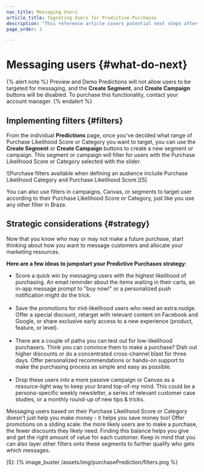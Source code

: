 ```yaml
---
nav_title: Messaging Users
article_title: Tagreting Users for Predictive Purchases
description: "This reference article covers potential next steps after you have created a Purchase Prediction, such as filter implementation and strategic considerations."
page_order: 3

---
```


# Messaging users {#what-do-next}

{% alert note %}
Preview and Demo Predictions will not allow users to be targeted for messaging, and the **Create Segment**, and **Create Campaign** buttons will be disabled. To purchase this functionality, contact your account manager.
{% endalert %}

## Implementing filters {#filters}

From the individual **Predictions** page, once you've decided what range of Purchase Likelihood Score or Category you want to target, you can use the **Create Segment** or **Create Campaign** buttons to create a new segment or campaign. This segment or campaign will filter for users with the Purchase Likelihood Score or Category selected with the slider.

![Purchase filters available when defining an audience include Purchase Likelihood Category and Purchase Likelihood Score.][5]

You can also use filters in campaigns, Canvas, or segments to target user according to their Purchase Likelihood Score or Category, just like you use any other filter in Braze.

## Strategic considerations {#strategy}

Now that you know who may or may not make a future purchase, start thinking about how you want to message customers and allocate your marketing resources. 

**Here are a few ideas to jumpstart your Predictive Purchases strategy**:

- Score a quick win by messaging users with the highest likelihood of purchasing. An email reminder about the items waiting in their carts, an in-app message prompt to "buy now!" or a personalized push notification might do the trick.<br><br>
- Save the promotions for mid-likelihood users who need an extra nudge. Offer a special discount, retarget with relevant content on Facebook and Google, or share exclusive early access to a new experience (product, feature, or level).<br><br>
- There are a couple of paths you can test out for low-likelihood purchasers. Think you can convince them to make a purchase? Dish out higher discounts or do a concentrated cross-channel blast for three days. Offer personalized recommendations or hands-on support to make the purchasing process as simple and easy as possible.<br><br>
- Drop these users into a more passive campaign or Canvas as a resource-light way to keep your brand top-of-my mind. This could be a persona-specific weekly newsletter, a series of relevant customer case studies, or a monthly round-up of new tips & tricks.

Messaging users based on their Purchase Likelihood Score or Category doesn't just help you make money - it helps you save money too! Offer promotions on a sliding scale: the more likely users are to make a purchase, the fewer discounts they likely need. Finding this balance helps you give and get the right amount of value for each customer. Keep in mind that you can also layer other filters onto these segments to further qualify who gets which messages.

[5]: {% image_buster /assets/img/purchasePrediction/filters.png %}
